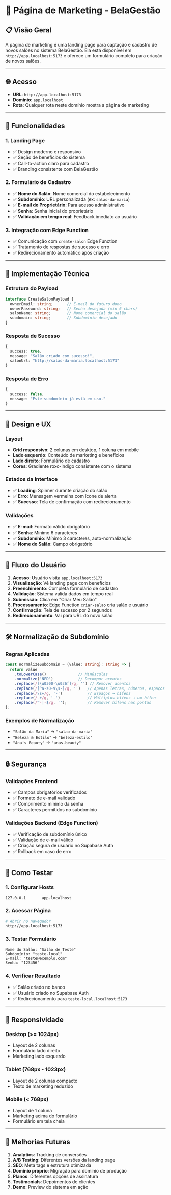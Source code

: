 # 🚀 Página de Marketing - BelaGestão

## 📋 **Visão Geral**

A página de marketing é uma landing page para captação e cadastro de novos salões no sistema BelaGestão. Ela está disponível em `http://app.localhost:5173` e oferece um formulário completo para criação de novos salões.

---

## 🌐 **Acesso**

- **URL**: `http://app.localhost:5173`
- **Domínio**: `app.localhost`
- **Rota**: Qualquer rota neste domínio mostra a página de marketing

---

## 🎯 **Funcionalidades**

### **1. Landing Page**
- ✅ Design moderno e responsivo
- ✅ Seção de benefícios do sistema
- ✅ Call-to-action claro para cadastro
- ✅ Branding consistente com BelaGestão

### **2. Formulário de Cadastro**
- ✅ **Nome do Salão**: Nome comercial do estabelecimento
- ✅ **Subdomínio**: URL personalizada (ex: `salao-da-maria`)
- ✅ **E-mail do Proprietário**: Para acesso administrativo
- ✅ **Senha**: Senha inicial do proprietário
- ✅ **Validação em tempo real**: Feedback imediato ao usuário

### **3. Integração com Edge Function**
- ✅ Comunicação com `create-salon` Edge Function
- ✅ Tratamento de respostas de sucesso e erro
- ✅ Redirecionamento automático após criação

---

## 🔧 **Implementação Técnica**

### **Estrutura do Payload**
```typescript
interface CreateSalonPayload {
  ownerEmail: string;      // E-mail do futuro dono
  ownerPassword: string;   // Senha desejada (min 6 chars)
  salonName: string;       // Nome comercial do salão
  subdomain: string;       // Subdomínio desejado
}
```

### **Resposta de Sucesso**
```typescript
{
  success: true,
  message: "Salão criado com sucesso!",
  salonUrl: "http://salao-da-maria.localhost:5173"
}
```

### **Resposta de Erro**
```typescript
{
  success: false,
  message: "Este subdomínio já está em uso."
}
```

---

## 🎨 **Design e UX**

### **Layout**
- **Grid responsivo**: 2 colunas em desktop, 1 coluna em mobile
- **Lado esquerdo**: Conteúdo de marketing e benefícios
- **Lado direito**: Formulário de cadastro
- **Cores**: Gradiente roxo-indigo consistente com o sistema

### **Estados da Interface**
- ✅ **Loading**: Spinner durante criação do salão
- ✅ **Erro**: Mensagem vermelha com ícone de alerta
- ✅ **Sucesso**: Tela de confirmação com redirecionamento

### **Validações**
- ✅ **E-mail**: Formato válido obrigatório
- ✅ **Senha**: Mínimo 6 caracteres
- ✅ **Subdomínio**: Mínimo 3 caracteres, auto-normalização
- ✅ **Nome do Salão**: Campo obrigatório

---

## 🔄 **Fluxo do Usuário**

1. **Acesso**: Usuário visita `app.localhost:5173`
2. **Visualização**: Vê landing page com benefícios
3. **Preenchimento**: Completa formulário de cadastro
4. **Validação**: Sistema valida dados em tempo real
5. **Submissão**: Clica em "Criar Meu Salão"
6. **Processamento**: Edge Function `criar-salao` cria salão e usuário
7. **Confirmação**: Tela de sucesso por 2 segundos
8. **Redirecionamento**: Vai para URL do novo salão

---

## 🛠️ **Normalização de Subdomínio**

### **Regras Aplicadas**
```typescript
const normalizeSubdomain = (value: string): string => {
  return value
    .toLowerCase()              // Minúsculas
    .normalize('NFD')           // Decompor acentos
    .replace(/[\u0300-\u036f]/g, '') // Remover acentos
    .replace(/[^a-z0-9\s-]/g, '')   // Apenas letras, números, espaços e hífens
    .replace(/\s+/g, '-')           // Espaços → hífens
    .replace(/-+/g, '-')            // Múltiplos hífens → um hífen
    .replace(/^-|-$/g, '');         // Remover hífens nas pontas
};
```

### **Exemplos de Normalização**
- `"Salão da Maria"` → `"salao-da-maria"`
- `"Beleza & Estilo"` → `"beleza-estilo"`
- `"Ana's Beauty"` → `"anas-beauty"`

---

## 🔒 **Segurança**

### **Validações Frontend**
- ✅ Campos obrigatórios verificados
- ✅ Formato de e-mail validado
- ✅ Comprimento mínimo da senha
- ✅ Caracteres permitidos no subdomínio

### **Validações Backend** (Edge Function)
- ✅ Verificação de subdomínio único
- ✅ Validação de e-mail válido
- ✅ Criação segura de usuário no Supabase Auth
- ✅ Rollback em caso de erro

---

## 🧪 **Como Testar**

### **1. Configurar Hosts**
```
127.0.0.1       app.localhost
```

### **2. Acessar Página**
```bash
# Abrir no navegador
http://app.localhost:5173
```

### **3. Testar Formulário**
```
Nome do Salão: "Salão de Teste"
Subdomínio: "teste-local"
E-mail: "teste@exemplo.com"
Senha: "123456"
```

### **4. Verificar Resultado**
- ✅ Salão criado no banco
- ✅ Usuário criado no Supabase Auth
- ✅ Redirecionamento para `teste-local.localhost:5173`

---

## 📱 **Responsividade**

### **Desktop** (>= 1024px)
- Layout de 2 colunas
- Formulário lado direito
- Marketing lado esquerdo

### **Tablet** (768px - 1023px)
- Layout de 2 colunas compacto
- Texto de marketing reduzido

### **Mobile** (< 768px)
- Layout de 1 coluna
- Marketing acima do formulário
- Formulário em tela cheia

---

## 🚀 **Melhorias Futuras**

1. **Analytics**: Tracking de conversões
2. **A/B Testing**: Diferentes versões da landing page
3. **SEO**: Meta tags e estrutura otimizada
4. **Domínio próprio**: Migração para domínio de produção
5. **Planos**: Diferentes opções de assinatura
6. **Testimonials**: Depoimentos de clientes
7. **Demo**: Preview do sistema em ação 